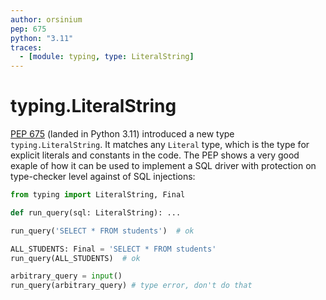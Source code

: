```yaml
---
author: orsinium
pep: 675
python: "3.11"
traces:
  - [module: typing, type: LiteralString]
---
```


# typing.LiteralString

[PEP 675](https://peps.python.org/pep-0675/) (landed in Python 3.11) introduced a new type `typing.LiteralString`. It matches any `Literal` type, which is the type for explicit literals and constants in the code. The PEP shows a very good exaple of how it can be used to implement a SQL driver with protection on type-checker level against of SQL injections:

```python
from typing import LiteralString, Final

def run_query(sql: LiteralString): ...

run_query('SELECT * FROM students')  # ok

ALL_STUDENTS: Final = 'SELECT * FROM students'
run_query(ALL_STUDENTS)  # ok

arbitrary_query = input()
run_query(arbitrary_query) # type error, don't do that
```
